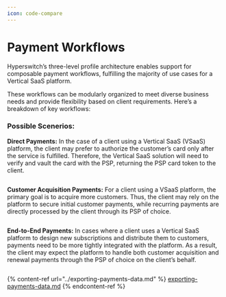 ```yaml
---
icon: code-compare
---
```


# Payment Workflows

Hyperswitch’s three-level profile architecture enables support for composable payment workflows, fulfilling the majority of use cases for a Vertical SaaS platform.&#x20;

These workflows can be modularly organized to meet diverse business needs and provide flexibility based on client requirements. Here’s a breakdown of key workflows:

### Possible Scenerios:

**Direct Payments:** In the case of a client using a Vertical SaaS (VSaaS) platform, the client may prefer to authorize the customer’s card only after the service is fulfilled. Therefore, the Vertical SaaS solution will need to verify and vault the card with the PSP, returning the PSP card token to the client.

<figure><img src="../../../.gitbook/assets/Screenshot 2024-11-06 at 2.31.01 AM.png" alt=""><figcaption></figcaption></figure>

**Customer Acquisition Payments:** For a client using a VSaaS platform, the primary goal is to acquire more customers. Thus, the client may rely on the platform to secure initial customer payments, while recurring payments are directly processed by the client through its PSP of choice.

<figure><img src="../../../.gitbook/assets/Screenshot 2024-11-06 at 2.31.30 AM.png" alt=""><figcaption></figcaption></figure>

**End-to-End Payments:** In cases where a client uses a Vertical SaaS platform to design new subscriptions and distribute them to customers, payments need to be more tightly integrated with the platform. As a result, the client may expect the platform to handle both customer acquisition and renewal payments through the PSP of choice on the client’s behalf.

<figure><img src="../../../.gitbook/assets/Screenshot 2024-11-06 at 2.31.56 AM.png" alt=""><figcaption></figcaption></figure>

{% content-ref url="../exporting-payments-data.md" %}
[exporting-payments-data.md](../exporting-payments-data.md)
{% endcontent-ref %}
